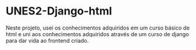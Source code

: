 # UNES2-Django-html
Neste projeto, usei os conhecimentos adquiridos em um curso básico
de html e uni aos conhecimentos adquiridos através
de um curso de django para dar vida ao frontend criado.
